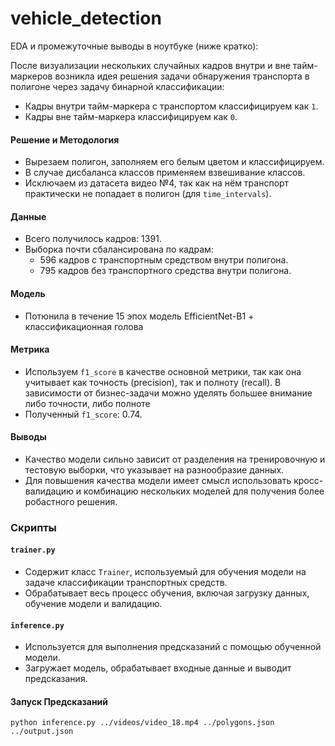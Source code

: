 # vehicle_detection


EDA и промежуточные выводы в ноутбуке (ниже кратко):


После визуализации нескольких случайных кадров внутри и вне тайм-маркеров возникла идея решения задачи обнаружения транспорта в полигоне через задачу бинарной классификации:
- Кадры внутри тайм-маркера с транспортом классифицируем как `1`.
- Кадры вне тайм-маркера классифицируем как `0`.

#### Решение и Методология
- Вырезаем полигон, заполняем его белым цветом и классифицируем.
- В случае дисбаланса классов применяем взвешивание классов.
- Исключаем из датасета видео №4, так как на нём транспорт практически не попадает в полигон (для `time_intervals`).

#### Данные
- Всего получилось кадров: 1391.
- Выборка почти сбалансирована по кадрам:
  - 596 кадров с транспортным средством внутри полигона.
  - 795 кадров без транспортного средства внутри полигона.

#### Модель
- Потюнила в течение 15 эпох модель EfficientNet-B1 + классификационная голова

#### Метрика
- Используем `f1_score` в качестве основной метрики, так как она учитывает как точность (precision), так и полноту (recall). В зависимости от бизнес-задачи можно уделять большее внимание либо точности, либо полноте
- Полученный `f1_score`: 0.74.

#### Выводы
- Качество модели сильно зависит от разделения на тренировочную и тестовую выборки, что указывает на разнообразие данных.
- Для повышения качества модели имеет смысл использовать кросс-валидацию и комбинацию нескольких моделей для получения более робастного решения.

### Скрипты

#### `trainer.py`
- Содержит класс `Trainer`, используемый для обучения модели на задаче классификации транспортных средств.
- Обрабатывает весь процесс обучения, включая загрузку данных, обучение модели и валидацию.

#### `inference.py`
- Используется для выполнения предсказаний с помощью обученной модели.
- Загружает модель, обрабатывает входные данные и выводит предсказания.

#### Запуск Предсказаний
`python inference.py ../videos/video_18.mp4 ../polygons.json ../output.json`



